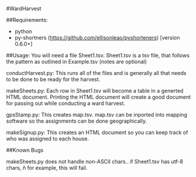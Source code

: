 #WardHarvest

##Requirements:
- python
- py-shortners (https://github.com/ellisonleao/pyshorteners) [version 0.6.0+] 


##Usage:
You will need a file Sheet1.tsv. Sheet1.tsv is a tsv file, that follows the pattern as outlined in Example.tsv (notes are optional)


conductHarvest.py: This runs all of the files and is generally all that needs to be done to be ready for the harvest.

makeSheets.py: Each row in Sheet1.tsv will become a table in a generted HTML document. Printing the HTML document will create a good document for passing out while conducting a ward harvest.

gpsStamp.py: This creates map.tsv. map.tsv can be inported into mapping software so the assignments can be done geographically.

makeSignup.py: This creates an HTML document so you can keep track of who was assigned to each house.

##Known Bugs

makeSheets.py does not handle non-ASCII chars.. if Sheet1.tsv has utf-8 chars, ñ for example, this will fail.

